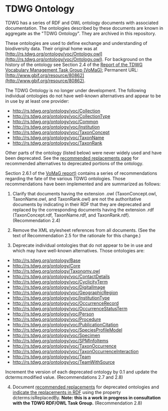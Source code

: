 # TDWG Ontology

TDWG has a series of RDF and OWL ontology documents with associated documentation. The ontologies described by these documents are known in aggregate as the "TDWG Ontology". They are archived in this repository.

These ontologies are used to define exchange and understanding of biodiversity data. Their original home was at [http://rs.tdwg.org/ontology/voc/Ontology.owl](http://rs.tdwg.org/ontology/voc/Ontology.owl). For background on the history of the ontology see Section 2.4 of the [Report of the TDWG Vocabulary Management Task Group (VoMaG)](https://github.com/tdwg/vocab/blob/master/gbif_TDWG_Vocabulary_Management_Task_Group_en_v1.0.pdf); Permanent URL: [http://www.gbif.org/resource/80862](http://www.gbif.org/resource/80862). 

The TDWG Ontology is no longer under development.  The following individual ontologies do not have well-known alternatives and appear to be in use by at least one provider:

- http://rs.tdwg.org/ontology/voc/Collection
- http://rs.tdwg.org/ontology/voc/CollectionType
- http://rs.tdwg.org/ontology/voc/Common
- http://rs.tdwg.org/ontology/voc/Institution
- http://rs.tdwg.org/ontology/voc/TaxonConcept
- http://rs.tdwg.org/ontology/voc/TaxonName
- http://rs.tdwg.org/ontology/voc/TaxonRank

Other parts of the ontology (listed below) were never widely used and have been deprecated. See the [recommended replacements page](replacements.md) for recommended alternatives to deprecated portions of the ontology. 

Section 2.6.1 of the [VoMaG report)](https://github.com/tdwg/vocab/blob/master/gbif_TDWG_Vocabulary_Management_Task_Group_en_v1.0.pdf) contains a series of recommendations regarding the fate of the various TDWG ontologies. Those recommendations have been implemented and are summarized as follows:

1. Clarify that documents having the extension .owl (TaxonConcept.owl, TaxonName.owl, and TaxonRank.owl) are not the authoritative documents by indicating in their RDF that they are deprecated and replaced by the corresponding documents having the extension .rdf (TaxonConcept.rdf, TaxonName.rdf, and TaxonRank.rdf). (Recommendation 2.4)

2. Remove the XML stylesheet references from all documents. (See the text of Recommendation 2.5 for the rationale for this change.)

3. Deprecate individual ontologies that do not appear to be in use and which may have well-known alternatives.  Those ontologies are:

- http://rs.tdwg.org/ontology/Base
- http://rs.tdwg.org/ontology/Core
- http://rs.tdwg.org/ontology/Taxonomy.owl
- http://rs.tdwg.org/ontology/voc/ContactDetails
- http://rs.tdwg.org/ontology/voc/CyclicityTerm
- http://rs.tdwg.org/ontology/voc/DigitalImage
- http://rs.tdwg.org/ontology/voc/GeographicRegion
- http://rs.tdwg.org/ontology/voc/InstitutionType
- http://rs.tdwg.org/ontology/voc/OccurrenceRecord
- http://rs.tdwg.org/ontology/voc/OccurrenceStatusTerm
- http://rs.tdwg.org/ontology/voc/Person
- http://rs.tdwg.org/ontology/voc/Procedure
- http://rs.tdwg.org/ontology/voc/PublicationCitation
- http://rs.tdwg.org/ontology/voc/SpeciesProfileModel
- http://rs.tdwg.org/ontology/voc/Specimen
- http://rs.tdwg.org/ontology/voc/SPMInfoItems
- http://rs.tdwg.org/ontology/voc/TaxonOccurrence
- http://rs.tdwg.org/ontology/voc/TaxonOccurrenceInteraction
- http://rs.tdwg.org/ontology/voc/Team
- http://rs.tdwg.org/ontology/voc/TeamWithSource

Increment the version of each deprecated ontology by 0.1 and update the dcterms:modified value. (Recommendations 2.7 and 2.8)

4. Document [recommended replacements](replacements.md) for deprecated ontologies and [indicate the replacements in RDF](https://raw.githubusercontent.com/tdwg/ontology/master/replacements.rdf) using the property dcterms:isReplacedBy. **Note: this is a work in progress in consultation with the TDWG RDF/OWL Task Group.**  (Recommendation 2.8)


